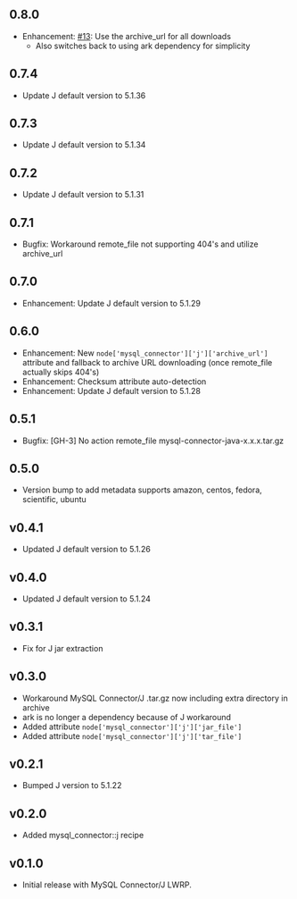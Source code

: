 ## 0.8.0

* Enhancement: [#13][]: Use the archive_url for all downloads
  * Also switches back to using ark dependency for simplicity

## 0.7.4

* Update J default version to 5.1.36

## 0.7.3

* Update J default version to 5.1.34

## 0.7.2

* Update J default version to 5.1.31

## 0.7.1

* Bugfix: Workaround remote_file not supporting 404's and utilize archive_url

## 0.7.0

* Enhancement: Update J default version to 5.1.29

## 0.6.0

* Enhancement: New `node['mysql_connector']['j']['archive_url']` attribute and fallback to archive URL downloading (once remote_file actually skips 404's)
* Enhancement: Checksum attribute auto-detection
* Enhancement: Update J default version to 5.1.28

## 0.5.1

* Bugfix: [GH-3] No action remote_file mysql-connector-java-x.x.x.tar.gz

## 0.5.0

* Version bump to add metadata supports amazon, centos, fedora, scientific, ubuntu

## v0.4.1

* Updated J default version to 5.1.26

## v0.4.0

* Updated J default version to 5.1.24

## v0.3.1

* Fix for J jar extraction

## v0.3.0

* Workaround MySQL Connector/J .tar.gz now including extra directory in archive
* ark is no longer a dependency because of J workaround
* Added attribute `node['mysql_connector']['j']['jar_file']`
* Added attribute `node['mysql_connector']['j']['tar_file']`

## v0.2.1

* Bumped J version to 5.1.22

## v0.2.0

* Added mysql_connector::j recipe

## v0.1.0

* Initial release with MySQL Connector/J LWRP.

[#13]: https://github.com/bflad/chef-mysql_connector/issues/13
